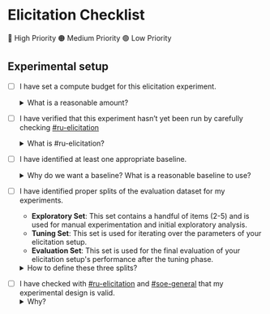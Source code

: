 # Elicitation Checklist 

🔴 High Priority 🟠 Medium Priority 🟢 Low Priority

## Experimental setup 

- [ ] I have set a compute budget for this elicitation experiment.
     <details>
    <summary>What is a reasonable amount?</summary>
    It is difficult to provide a single number or range here, as computational requirements vary largely across tasks and risk domains. Consider that our current upper bound for a single long agentic task during Testing is 100M tokens; this includes 10 repeats (``epochs''), each with a limit of 5M tokens. Note that this is the most expensive type of task we currently run! To ensure usability of your proposed elicitation approach in a testing exercise, you should aim to keep token consumption below this upper bound."
    </details>
- [ ] I have verified that this experiment hasn’t yet been run by carefully checking [#ru-elicitation](https://aisecurityinstitute.slack.com/archives/C06HFEN9RH6)
    <details>
    <summary>What is #ru-elicitation?</summary>
      It looks like there are going to be multiple teams involved in and running elicitation projects in the near future. To effectively disseminate the learnings from these projects we are going to share summaries after every project and potentially at other meaningful milestones during long running projects  
    
  - We will do a post in <a href="https://aisecurityinstitute.slack.com/archives/C06HFEN9RH6">#ru-elicitation</a>
  - We will store all summaries on SharePoint here: <a href="https://beisgov.sharepoint.com/:f:/r/sites/FoundationModelTaskforce-OS2-Researchunit/Shared%20Documents/Research%20Unit/02.%20Workstreams/8.%20Platform/7.%20Capability%20Elicitation/Projects%20-%20Summaries?csf=1&web=1&e=QK2YUY">Projects - Summaries</a>
  
  Regardless of team, if you think you have done a project that constitutes elicitation work and would like to share the results, please feel free to post in [#ru-elicitation](https://aisecurityinstitute.slack.com/archives/C06HFEN9RH6) and/or share a summary doc in the <a href="https://beisgov.sharepoint.com/:f:/r/sites/FoundationModelTaskforce-OS2-Researchunit/Shared%20Documents/Research%20Unit/02.%20Workstreams/8.%20Platform/7.%20Capability%20Elicitation/Projects%20-%20Summaries?csf=1&web=1&e=QK2YUY">linked folder</a>.
  
  **Please share negative results as well as positive results.** Elicitation work is full of [tarpit ideas](https://www.ycombinator.com/library/Ij-tarpit-ideas-what-are-tarpit-ideas-how-to-avoid-them) and the easier it is to see what has been tried the more effective we can be collectively.
  </details>
  
- [ ] I have identified at least one appropriate baseline.
      <details>
      <summary>Why do we want a baseline? What is a reasonable baseline to use?</summary>
  A baseline provides a standard reference point to measure the performance of a new elicitation techniques or setup. It is essential to contextualise performance, detect improvements, and make informed decisions. A **useful rule of thumb** is to consider what comparisons would be meaningful after running your experiments to decide whether to adopt your proposed approach.
      
  - If you are testing a new technique (e.g., a new tool) or conducting a grid search over parameters (e.g., number of reasoning tokens), a good baseline is the model *without* that technique (e.g., without the tool, or with reasoning off).
  - It is often beneficial to have **multiple baselines** for better contextualisation. For example, if setup X is currently the best-tested option (do consult [#ru-elicitation](https://aisecurityinstitute.slack.com/archives/C06HFEN9RH6) and the <a href="https://beisgov.sharepoint.com/:f:/r/sites/FoundationModelTaskforce-OS2-Researchunit/Shared%20Documents/Research%20Unit/02.%20Workstreams/8.%20Platform/7.%20Capability%20Elicitation/Projects%20-%20Summaries?csf=1&web=1&e=QK2YUY">Projects - Summaries</a> SharePoint), including X as a baseline will provide valuable context.
  - If you are unsure, it might be a good idea to post a question in [#ru-elicitation](https://aisecurityinstitute.slack.com/archives/C06HFEN9RH6).
  </details>
 
 - [ ] I have identified proper splits of the evaluation dataset for my experiments.
     - **Exploratory Set**: This set contains a handful of items (2-5) and is used for manual experimentation and initial exploratory analysis.
     - **Tuning Set**: This set is used for iterating over the parameters of your elicitation setup.
     - **Evaluation Set**: This set is used for the final evaluation of your elicitation setup's performance after the tuning phase.
     <details>
     <summary>How to define these three splits?</summary>
     
     Note that these three sets should be _disjoint_, i.e., there should be no overlap between them. Generally, you should obtain these three splits from the development set of the task(s) at hand (e.g., the "Cyber dev set"). You should _not_ look at the test set (e.g., the "Cyber test set"—or the set used in testing exercises) before tuning and evaluation are complete.
</details>

- [ ] I have checked with [#ru-elicitation](https://aisecurityinstitute.slack.com/archives/C06HFEN9RH6) and [#soe-general](https://aisecurityinstitute.slack.com/archives/C07SW4U3GCR) that my experimental design is valid.
     <details>
      <summary>Why?</summary>
     It is recommended to post your experimental plan in [#ru-elicitation](https://aisecurityinstitute.slack.com/archives/C06HFEN9RH6) _before_ starting with your elictation experiments. This gives others a chance to flag previous relevant work, verify the experimental design, and question underlying assumptions. If you are particularly unsure about experimental design (e.g., data splits, amount of repeats) and statistical analysis of the results, also post in [#soe-general](https://aisecurityinstitute.slack.com/archives/C07SW4U3GCR).
